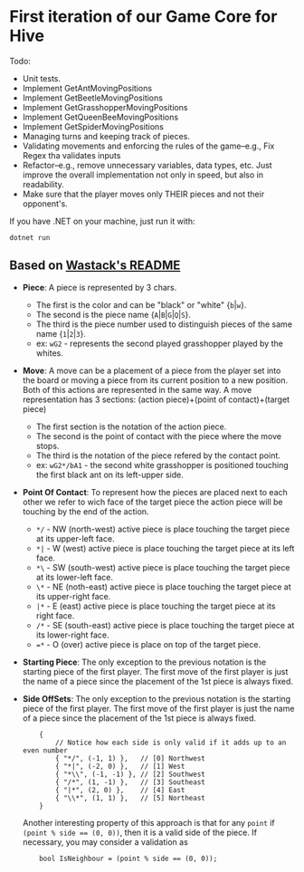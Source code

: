 # First iteration of our Game Core for Hive
Todo:
- Unit tests.
- Implement GetAntMovingPositions
- Implement GetBeetleMovingPositions
- Implement GetGrasshopperMovingPositions
- Implement GetQueenBeeMovingPositions
- Implement GetSpiderMovingPositions
- Managing turns and keeping track of pieces.
- Validating movements and enforcing the rules of the game–e.g., Fix Regex tha validates inputs
- Refactor–e.g., remove unnecessary variables, data types, etc. Just improve the overall implementation not only in speed, but also in readability.
- Make sure that the player moves only THEIR pieces and not their opponent's.

If you have .NET on your machine, just run it with:
```
dotnet run
```

## Based on [Wastack's README](https://github.com/Wastack/hive_AI/blob/master/README.md)
 - __Piece__:
    A piece is represented by 3 chars.
    * The first is the color and can be "black" or "white" {`b`|`w`}.
    * The second is the piece name {`A`|`B`|`G`|`Q`|`S`}.
    * The third is the piece number used to distinguish pieces of the same
        name {`1`|`2`|`3`}.
    * ex: `wG2` - represents the second played grasshopper played by the
        whites.

 - __Move__:
    A move can be a placement of a piece from the player set into the board or
    moving a piece from its current position to a new position. Both of this
    actions are represented in the same way.
    A move representation has 3 sections:
        (action piece)+(point of contact)+(target piece)
    * The first section is the notation of the action piece.
    * The second is the point of contact with the piece where the move stops.
    * The third is the notation of the piece refered by the contact point.
    * ex: `wG2*/bA1` - the second white grasshopper is positioned touching the
        first black ant on its left-upper side.

 - __Point Of Contact__:
    To represent how the pieces are placed next to each other we refer to wich
    face of the target piece the action piece will be touching by the end of
    the action.
    * `*/` - NW (north-west) active piece is place touching the target piece
        at its upper-left face.
    * `*|` - W (west) active piece is place touching the target piece at its
        left face.
    * `*\` - SW (south-west) active piece is place touching the target piece
        at its lower-left face.
    * `\*` - NE (noth-east) active piece is place touching the target piece at
        its upper-right face.
    * `|*` - E (east) active piece is place touching the target piece at its
        right face.
    * `/*` - SE (south-east) active piece is place touching the target piece
        at its lower-right face.
    * `=*` - O (over) active piece is place on top of the target piece.

 - __Starting Piece__:
    The only exception to the previous notation is the starting piece of the
    first player. The first move of the first player is just the name of a
    piece since the placement of the 1st piece is always fixed.

 - __Side OffSets__:
    The only exception to the previous notation is the starting piece of the
    first player. The first move of the first player is just the name of a
    piece since the placement of the 1st piece is always fixed.
    ```
        {
            // Notice how each side is only valid if it adds up to an even number
            { "*/", (-1, 1) },   // [0] Northwest
            { "*|", (-2, 0) },   // [1] West
            { "*\\", (-1, -1) }, // [2] Southwest
            { "/*", (1, -1) },   // [3] Southeast
            { "|*", (2, 0) },    // [4] East
            { "\\*", (1, 1) },   // [5] Northeast
        }
    ```

    Another interesting property of this approach is that for any `point` if `(point % side == (0, 0))`, then it is a valid side of the piece. If necessary, you may consider a validation as
    ```
        bool IsNeighbour = (point % side == (0, 0));
    ``` 